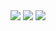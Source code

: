 <img src="https://img.shields.io/badge/HTML5-E34F26?style=flat-square&logo=HTML5&logoColor=white"/>
<img src="https://img.shields.io/badge/CSS3-1572B6B?style=flat-square&logo=CSS3&logoColor=white"/>

<img src="https://img.shields.io/badge/React-61DAFB?style=flat-square&logo=React&logoColor=white"/>
